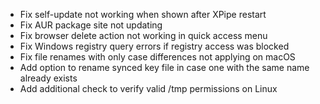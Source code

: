 - Fix self-update not working when shown after XPipe restart
- Fix AUR package site not updating
- Fix browser delete action not working in quick access menu
- Fix Windows registry query errors if registry access was blocked
- Fix file renames with only case differences not applying on macOS
- Add option to rename synced key file in case one with the same name already exists
- Add additional check to verify valid /tmp permissions on Linux
